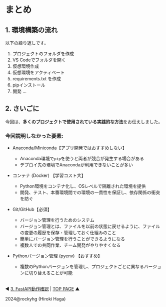 # まとめ

## 1. 環境構築の流れ
以下の繰り返しです。

1. プロジェクトのフォルダを作成
2. VS Codeでフォルダを開く
3. 仮想環境作成
4. 仮想環境をアクティベート
5. requirements.txt を作成
6. pipインストール
7. 開発 ...


## 2. さいごに

今回は、**多くのプロジェクトで使用されている実践的な方法**をお伝えしました。

### 今回説明しなかった要素:

- Anaconda/Miniconda【アプリ開発ではおすすめしない】
  - Anaconda環境で`pip`を使うと両者が競合が発生する場合がある
  - デプロイ先の環境でAnacondaが利用できないことが多い

- コンテナ (Docker) 【学習コスト大】
  - Python環境をコンテナ化し、OSレベルで隔離された環境を提供
  - 開発、テスト、本番環境間での環境の一貫性を保証し、依存関係の衝突を防ぐ

- Git/GitHub【必須】
  - バージョン管理を行うためのシステム
  - バージョン管理とは、ファイルを以前の状態に戻せるように、ファイルの変更の履歴を保存・管理しておく仕組みのこと
  - 簡単にバージョン管理を行うことができるようになる
  - 複数人での共同作業、チーム開発がやりやすくなる

- Pythonバージョン管理 (pyenv) 【おすすめ】
  - 複数のPythonバージョンを管理し、プロジェクトごとに異なるバージョンに切り替えることが可能

<br>◀ [3. FastAPI動作確認](./3_fastapi.md) | [TOP PAGE](./README.md) ▲

2024@rockyhg (Hiroki Haga)
